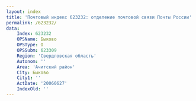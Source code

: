```yaml
---
layout: index
title: 'Почтовый индекс 623232: отделение почтовой связи Почты России'
permalink: /623232/
data:
    Index: 623232
    OPSName: Быково
    OPSType: О
    OPSSubm: 623309
    Region: 'Свердловская область'
    Autonom: ''
    Area: 'Ачитский район'
    City: Быково
    City1: ''
    ActDate: '20060627'
    IndexOld: ''
---
```

